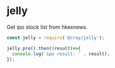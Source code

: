 # jelly
Get ipo stock list from hkexnews.

```js
const jelly = require('@cray/jelly');

jelly.pre().then((result)=>{
  console.log('ipo result: ' , result);
});
```
